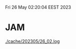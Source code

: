 Fri 26 May 02:20:04 EEST 2023
# JAM
<a href='./cache/202305/26_02.log'>./cache/202305/26_02.log</a>
